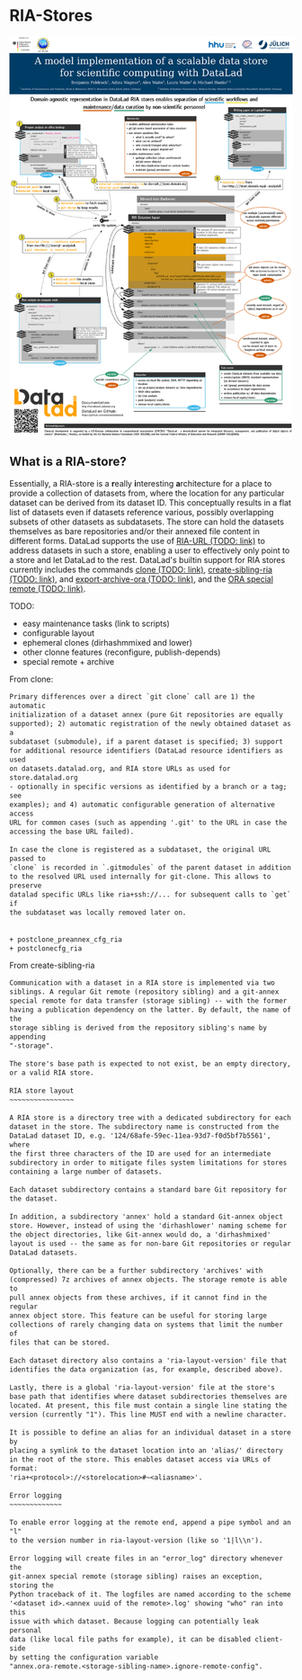 # RIA-Stores


![Overview poster](poster.resized.png)


## What is a RIA-store?


Essentially, a RIA-store is a **r**eally **i**nteresting **a**rchitecture for a
place to provide a collection of datasets from, where the location for any
particular dataset can be derived from its dataset ID. This conceptually results
in a flat list of datasets even if datasets reference various, possibly 
overlapping subsets of other datasets as subdatasets. The store can hold the
datasets themselves as bare repositories and/or their annexed file content in 
different forms. 
DataLad supports the use of [RIA-URL (TODO: link)]() to address
datasets in such a store, enabling a user to effectively only point to a store
and let DataLad to the rest. DataLad's builtin support for RIA stores currently
includes the commands [clone (TODO: link)](), [create-sibling-ria (TODO: link)](), and 
[export-archive-ora (TODO: link)](), and the [ORA special remote (TODO: link)]().




TODO:
- easy maintenance tasks (link to scripts)
- configurable layout
- ephemeral clones (dirhashmmixed and lower)
- other clonne features (reconfigure, publish-depends)
- special remote + archive








From clone:


    Primary differences over a direct `git clone` call are 1) the automatic
    initialization of a dataset annex (pure Git repositories are equally
    supported); 2) automatic registration of the newly obtained dataset as a
    subdataset (submodule), if a parent dataset is specified; 3) support
    for additional resource identifiers (DataLad resource identifiers as used
    on datasets.datalad.org, and RIA store URLs as used for store.datalad.org
    - optionally in specific versions as identified by a branch or a tag; see
    examples); and 4) automatic configurable generation of alternative access
    URL for common cases (such as appending '.git' to the URL in case the
    accessing the base URL failed).

    In case the clone is registered as a subdataset, the original URL passed to
    `clone` is recorded in `.gitmodules` of the parent dataset in addition
    to the resolved URL used internally for git-clone. This allows to preserve
    datalad specific URLs like ria+ssh://... for subsequent calls to `get` if
    the subdataset was locally removed later on.


    + postclone_preannex_cfg_ria
    + postclonecfg_ria

From create-sibling-ria

    Communication with a dataset in a RIA store is implemented via two
    siblings. A regular Git remote (repository sibling) and a git-annex
    special remote for data transfer (storage sibling) -- with the former
    having a publication dependency on the latter. By default, the name of the
    storage sibling is derived from the repository sibling's name by appending
    "-storage".

    The store's base path is expected to not exist, be an empty directory,
    or a valid RIA store.

    RIA store layout
    ~~~~~~~~~~~~~~~~

    A RIA store is a directory tree with a dedicated subdirectory for each
    dataset in the store. The subdirectory name is constructed from the
    DataLad dataset ID, e.g. '124/68afe-59ec-11ea-93d7-f0d5bf7b5561', where
    the first three characters of the ID are used for an intermediate
    subdirectory in order to mitigate files system limitations for stores
    containing a large number of datasets.

    Each dataset subdirectory contains a standard bare Git repository for
    the dataset.

    In addition, a subdirectory 'annex' hold a standard Git-annex object
    store. However, instead of using the 'dirhashlower' naming scheme for
    the object directories, like Git-annex would do, a 'dirhashmixed'
    layout is used -- the same as for non-bare Git repositories or regular
    DataLad datasets.

    Optionally, there can be a further subdirectory 'archives' with
    (compressed) 7z archives of annex objects. The storage remote is able to
    pull annex objects from these archives, if it cannot find in the regular
    annex object store. This feature can be useful for storing large
    collections of rarely changing data on systems that limit the number of
    files that can be stored.

    Each dataset directory also contains a 'ria-layout-version' file that
    identifies the data organization (as, for example, described above).

    Lastly, there is a global 'ria-layout-version' file at the store's
    base path that identifies where dataset subdirectories themselves are
    located. At present, this file must contain a single line stating the
    version (currently "1"). This line MUST end with a newline character.

    It is possible to define an alias for an individual dataset in a store by
    placing a symlink to the dataset location into an 'alias/' directory
    in the root of the store. This enables dataset access via URLs of format:
    'ria+<protocol>://<storelocation>#~<aliasname>'.

    Error logging
    ~~~~~~~~~~~~~

    To enable error logging at the remote end, append a pipe symbol and an "l"
    to the version number in ria-layout-version (like so '1|l\\n').

    Error logging will create files in an "error_log" directory whenever the
    git-annex special remote (storage sibling) raises an exception, storing the
    Python traceback of it. The logfiles are named according to the scheme
    '<dataset id>.<annex uuid of the remote>.log' showing "who" ran into this
    issue with which dataset. Because logging can potentially leak personal
    data (like local file paths for example), it can be disabled client-side
    by setting the configuration variable
    "annex.ora-remote.<storage-sibling-name>.ignore-remote-config".
